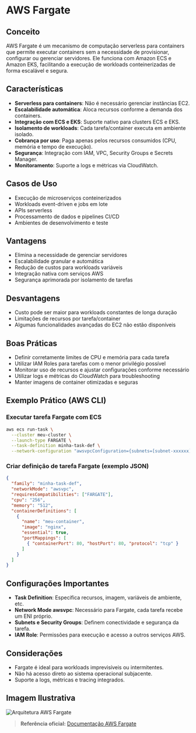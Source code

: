 # AWS Fargate

## Conceito
AWS Fargate é um mecanismo de computação serverless para containers que permite executar containers sem a necessidade de provisionar, configurar ou gerenciar servidores. Ele funciona com Amazon ECS e Amazon EKS, facilitando a execução de workloads conteinerizadas de forma escalável e segura.

## Características
- **Serverless para containers**: Não é necessário gerenciar instâncias EC2.
- **Escalabilidade automática**: Aloca recursos conforme a demanda dos containers.
- **Integração com ECS e EKS**: Suporte nativo para clusters ECS e EKS.
- **Isolamento de workloads**: Cada tarefa/container executa em ambiente isolado.
- **Cobrança por uso**: Paga apenas pelos recursos consumidos (CPU, memória e tempo de execução).
- **Segurança**: Integração com IAM, VPC, Security Groups e Secrets Manager.
- **Monitoramento**: Suporte a logs e métricas via CloudWatch.

## Casos de Uso
- Execução de microserviços conteinerizados
- Workloads event-driven e jobs em lote
- APIs serverless
- Processamento de dados e pipelines CI/CD
- Ambientes de desenvolvimento e teste

## Vantagens
- Elimina a necessidade de gerenciar servidores
- Escalabilidade granular e automática
- Redução de custos para workloads variáveis
- Integração nativa com serviços AWS
- Segurança aprimorada por isolamento de tarefas

## Desvantagens
- Custo pode ser maior para workloads constantes de longa duração
- Limitações de recursos por tarefa/container
- Algumas funcionalidades avançadas do EC2 não estão disponíveis

## Boas Práticas
- Definir corretamente limites de CPU e memória para cada tarefa
- Utilizar IAM Roles para tarefas com o menor privilégio possível
- Monitorar uso de recursos e ajustar configurações conforme necessário
- Utilizar logs e métricas do CloudWatch para troubleshooting
- Manter imagens de container otimizadas e seguras

## Exemplo Prático (AWS CLI)
### Executar tarefa Fargate com ECS
```sh
aws ecs run-task \
  --cluster meu-cluster \
  --launch-type FARGATE \
  --task-definition minha-task-def \
  --network-configuration "awsvpcConfiguration={subnets=[subnet-xxxxxx],securityGroups=[sg-xxxxxx],assignPublicIp=ENABLED}"
```

### Criar definição de tarefa Fargate (exemplo JSON)
```json
{
  "family": "minha-task-def",
  "networkMode": "awsvpc",
  "requiresCompatibilities": ["FARGATE"],
  "cpu": "256",
  "memory": "512",
  "containerDefinitions": [
    {
      "name": "meu-container",
      "image": "nginx",
      "essential": true,
      "portMappings": [
        { "containerPort": 80, "hostPort": 80, "protocol": "tcp" }
      ]
    }
  ]
}
```

## Configurações Importantes
- **Task Definition**: Especifica recursos, imagem, variáveis de ambiente, etc.
- **Network Mode awsvpc**: Necessário para Fargate, cada tarefa recebe um ENI próprio.
- **Subnets e Security Groups**: Definem conectividade e segurança da tarefa.
- **IAM Role**: Permissões para execução e acesso a outros serviços AWS.

## Considerações
- Fargate é ideal para workloads imprevisíveis ou intermitentes.
- Não há acesso direto ao sistema operacional subjacente.
- Suporte a logs, métricas e tracing integrados.

## Imagem Ilustrativa
![Arquitetura AWS Fargate](../images/Arquitetura-AWS-Fargate.png)

> **Referência oficial:** [Documentação AWS Fargate](https://docs.aws.amazon.com/pt_br/AmazonECS/latest/userguide/what-is-fargate.html)

